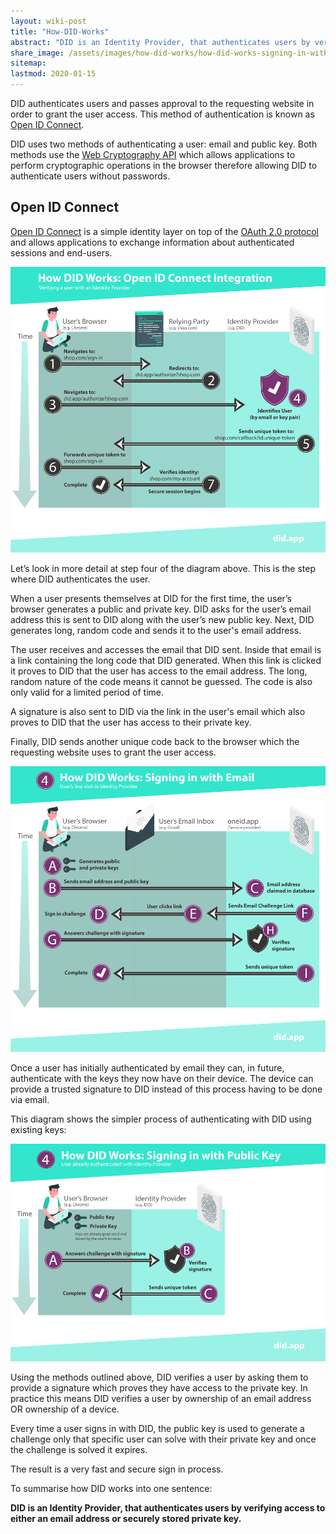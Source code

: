 ```yaml
---
layout: wiki-post
title: "How-DID-Works"
abstract: "DID is an Identity Provider, that authenticates users by verifying access to either an email address or securely stored private key."
share_image: /assets/images/how-did-works/how-did-works-signing-in-with-public-key.png
sitemap:
lastmod: 2020-01-15
---
```


DID authenticates users and passes approval to the requesting website in order to grant the user access.  This method of authentication is known as [Open ID Connect](https://openid.net/).

DID uses two methods of authenticating a user:  email and public key. Both methods use the [Web Cryptography API](https://www.w3.org/TR/2017/REC-WebCryptoAPI-20170126/) which allows applications to perform cryptographic operations in the browser therefore allowing DID to authenticate users without passwords.

## Open ID Connect

[Open ID Connect](https://openid.net/connect/) is a simple identity layer on top of the [OAuth 2.0 protocol](https://oauth.net/2/) and allows applications to exchange information about authenticated sessions and end-users.

![How DID works: Open ID Connect Integration](/assets/images/how-did-works/how-did-works-open-id-connect-integration.png)

Let’s look in more detail at step four of the diagram above.  This is the step where DID authenticates the user.

When a user presents themselves at DID for the first time, the user’s browser generates a public and private key.  DID asks for the user’s email address this is sent to DID along with the user’s new public key.  Next, DID generates long, random code and sends it to the user's email address.

The user receives and accesses the email that DID sent.  Inside that email is a link containing the long code that DID generated.  When this link is clicked it proves to DID that the user has access to the email address.  The long, random nature of the code means it cannot be guessed.  The code is also only valid for a limited period of time.

A signature is also sent to DID via the link in the user's email which also proves to DID that the user has access to their private key.

Finally, DID sends another unique code back to the browser which the requesting website uses to grant the user access.

![How DID works: Signing In With Email](/assets/images/how-did-works/how-did-works-signing-in-with-email.png)

Once a user has initially authenticated by email they can, in future, authenticate with the keys they now have on their device.  The device can provide a trusted signature to DID instead of this process having to be done via email.

This diagram shows the simpler process of authenticating with DID using existing keys:

![How DID works: Signing In With Public Key](/assets/images/how-did-works/how-did-works-signing-in-with-public-key.png)

Using the methods outlined above, DID verifies a user by asking them to provide a signature which proves they have access to the private key.  In practice this means DID verifies a user by ownership of an email address OR ownership of a device.  

Every time a user signs in with DID, the public key is used to generate a challenge only that specific user can solve with their private key and once the challenge is solved it expires.

The result is a very fast and secure sign in process.

To summarise how DID works into one sentence:

**DID is an Identity Provider, that authenticates users by verifying access to either an email address or securely stored private key.**
